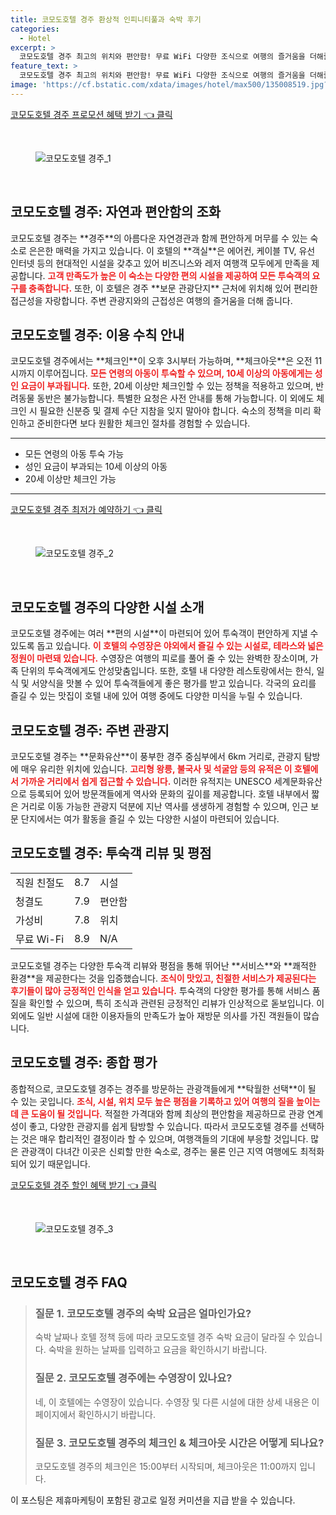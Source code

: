 ```yaml
---
title: 코모도호텔 경주 환상적 인피니티풀과 숙박 후기
categories:
  - Hotel
excerpt: >
  코모도호텔 경주 최고의 위치와 편안함! 무료 WiFi 다양한 조식으로 여행의 즐거움을 더해줄 최고의 선택. 만족스러운 시설과 친절한 서비스로 잊지 못할 휴식을 경험하세요. 지금 예약하세요!
feature_text: >
  코모도호텔 경주 최고의 위치와 편안함! 무료 WiFi 다양한 조식으로 여행의 즐거움을 더해줄 최고의 선택. 만족스러운 시설과 친절한 서비스로 잊지 못할 휴식을 경험하세요. 지금 예약하세요!
image: 'https://cf.bstatic.com/xdata/images/hotel/max500/135008519.jpg?k=0119ca825c72116aeb407f5f8cd0130c0e5b8dba9670839ce12b6e2145a1c81b&o=&hp=1'
---
```


<p><a class="modoo-button" href="https://tinyurl.com/228hvvqh" rel="nofollow noopener">코모도호텔 경주 프로모션 혜택 받기 👈 클릭</a></p><br/>
<figure class="image"><img alt="코모도호텔 경주_1" src="https://cf.bstatic.com/xdata/images/hotel/max1024x768/83970337.jpg?k=a866a49f9e883354c24a403388fdf8e37d213b78faee2d963a96619677c5f05f&amp;o=&amp;hp=1"/></figure><br/>

<h2 id="코모도호텔_경주_소개">코모도호텔 경주: 자연과 편안함의 조화</h2>
<p>코모도호텔 경주는 **경주**의 아름다운 자연경관과 함께 편안하게 머무를 수 있는 숙소로 은은한 매력을 가지고 있습니다. 이 호텔의 **객실**은 에어컨, 케이블 TV, 유선 인터넷 등의 현대적인 시설을 갖추고 있어 비즈니스와 레저 여행객 모두에게 만족을 제공합니다. <b><span style="color: #ee2323;">고객 만족도가 높은 이 숙소는 다양한 편의 시설을 제공하여 모든 투숙객의 요구를 충족합니다.</span></b> 또한, 이 호텔은 경주 **보문 관광단지** 근처에 위치해 있어 편리한 접근성을 자랑합니다. 주변 관광지와의 근접성은 여행의 즐거움을 더해 줍니다.</p>
<h2 id="코모도호텔_이용_수칙">코모도호텔 경주: 이용 수칙 안내</h2>
<p>코모도호텔 경주에서는 **체크인**이 오후 3시부터 가능하며, **체크아웃**은 오전 11시까지 이루어집니다. <b><span style="color: #ee2323;">모든 연령의 아동이 투숙할 수 있으며, 10세 이상의 아동에게는 성인 요금이 부과됩니다.</span></b> 또한, 20세 이상만 체크인할 수 있는 정책을 적용하고 있으며, 반려동물 동반은 불가능합니다. 특별한 요청은 사전 안내를 통해 가능합니다. 이 외에도 체크인 시 필요한 신분증 및 결제 수단 지참을 잊지 말아야 합니다. 숙소의 정책을 미리 확인하고 준비한다면 보다 원활한 체크인 절차를 경험할 수 있습니다.</p>
<hr/>
<ul>
<li>모든 연령의 아동 투숙 가능</li>
<li>성인 요금이 부과되는 10세 이상의 아동</li>
<li>20세 이상만 체크인 가능</li>
</ul>
<hr/>
<p><a class="modoo-button" href="https://tinyurl.com/228hvvqh" rel="nofollow noopener">코모도호텔 경주 최저가 예약하기 👈 클릭</a></p><br/>
<figure class="image"><img alt="코모도호텔 경주_2" src="https://cf.bstatic.com/xdata/images/hotel/max500/135008519.jpg?k=0119ca825c72116aeb407f5f8cd0130c0e5b8dba9670839ce12b6e2145a1c81b&amp;o=&amp;hp=1"/></figure><br/>
<h2 id="코모도호텔_시설_정보">코모도호텔 경주의 다양한 시설 소개</h2>
<p>코모도호텔 경주에는 여러 **편의 시설**이 마련되어 있어 투숙객이 편안하게 지낼 수 있도록 돕고 있습니다. <b><span style="color: #ee2323;">이 호텔의 수영장은 야외에서 즐길 수 있는 시설로, 테라스와 넓은 정원이 마련돼 있습니다.</span></b> 수영장은 여행의 피로를 풀어 줄 수 있는 완벽한 장소이며, 가족 단위의 투숙객에게도 안성맞춤입니다. 또한, 호텔 내 다양한 레스토랑에서는 한식, 일식 및 서양식을 맛볼 수 있어 투숙객들에게 좋은 평가를 받고 있습니다. 각국의 요리를 즐길 수 있는 맛집이 호텔 내에 있어 여행 중에도 다양한 미식을 누릴 수 있습니다.</p>
<h2 id="코모도호텔_주변_관광지">코모도호텔 경주: 주변 관광지</h2>
<p>코모도호텔 경주는 **문화유산**이 풍부한 경주 중심부에서 6km 거리로, 관광지 탐방에 매우 유리한 위치에 있습니다. <b><span style="color: #ee2323;">고리형 왕릉, 불국사 및 석굴암 등의 유적은 이 호텔에서 가까운 거리에서 쉽게 접근할 수 있습니다.</span></b> 이러한 유적지는 UNESCO 세계문화유산으로 등록되어 있어 방문객들에게 역사와 문화의 깊이를 제공합니다. 호텔 내부에서 짧은 거리로 이동 가능한 관광지 덕분에 지난 역사를 생생하게 경험할 수 있으며, 인근 보문 단지에서는 여가 활동을 즐길 수 있는 다양한 시설이 마련되어 있습니다.</p>
<h2 id="코모도호텔_고객_리뷰">코모도호텔 경주: 투숙객 리뷰 및 평점</h2>
<table>
<tr>
<td>직원 친절도</td>
<td>8.7</td>
<td>시설</td>
</tr>
<tr>
<td>청결도</td>
<td>7.9</td>
<td>편안함</td>
</tr>
<tr>
<td>가성비</td>
<td>7.8</td>
<td>위치</td>
</tr>
<tr>
<td>무료 Wi-Fi</td>
<td>8.9</td>
<td>N/A</td>
</tr>
</table>
<p>코모도호텔 경주는 다양한 투숙객 리뷰와 평점을 통해 뛰어난 **서비스**와 **쾌적한 환경**을 제공한다는 것을 입증했습니다. <b><span style="color: #ee2323;">조식이 맛있고, 친절한 서비스가 제공된다는 후기들이 많아 긍정적인 인식을 얻고 있습니다.</span></b> 투숙객의 다양한 평가를 통해 서비스 품질을 확인할 수 있으며, 특히 조식과 관련된 긍정적인 리뷰가 인상적으로 돋보입니다. 이 외에도 일반 시설에 대한 이용자들의 만족도가 높아 재방문 의사를 가진 객원들이 많습니다.</p>
<h2 id="코모도호텔_결론">코모도호텔 경주: 종합 평가</h2>
<p>종합적으로, 코모도호텔 경주는 경주를 방문하는 관광객들에게 **탁월한 선택**이 될 수 있는 곳입니다. <b><span style="color: #ee2323;">조식, 시설, 위치 모두 높은 평점을 기록하고 있어 여행의 질을 높이는 데 큰 도움이 될 것입니다.</span></b> 적절한 가격대와 함께 최상의 편안함을 제공하므로 관광 연계성이 좋고, 다양한 관광지를 쉽게 탐방할 수 있습니다. 따라서 코모도호텔 경주를 선택하는 것은 매우 합리적인 결정이라 할 수 있으며, 여행객들의 기대에 부응할 것입니다. 많은 관광객이 다녀간 이곳은 신뢰할 만한 숙소로, 경주는 물론 인근 지역 여행에도 최적화되어 있기 때문입니다.</p>

<p><a class="modoo-button" href="https://tinyurl.com/228hvvqh" rel="nofollow noopener">코모도호텔 경주 할인 혜택 받기 👈 클릭</a></p><br>

<figure class="image"><img src="https://cf.bstatic.com/xdata/images/hotel/max500/135007043.jpg?k=6c68943592f797c457fe390acf561831949873071a58afac7b34b6c8ff37f833&o=&hp=1" alt="코모도호텔 경주_3"></figure><br>
<h2 id="코모도호텔 경주_FAQ">코모도호텔 경주 FAQ</h2>
<div itemscope="" itemtype="https://schema.org/FAQPage"> 
<blockquote> 
<div itemscope="" itemprop="mainEntity" itemtype="https://schema.org/Question"> 
<h3 id="질문_1" itemprop="name">질문 1. 코모도호텔 경주의 숙박 요금은 얼마인가요?</h3> 
<div itemscope="" itemprop="acceptedAnswer" itemtype="https://schema.org/Answer"> 
<span itemprop="text"> 
<p>숙박 날짜나 호텔 정책 등에 따라 코모도호텔 경주 숙박 요금이 달라질 수 있습니다. 숙박을 원하는 날짜를 입력하고 요금을 확인하시기 바랍니다.</p> 
</span> 
</div> 
</div> 

<div itemscope="" itemprop="mainEntity" itemtype="https://schema.org/Question"> 
<h3 id="질문_2" itemprop="name">질문 2. 코모도호텔 경주에는 수영장이 있나요?</h3> 
<div itemscope="" itemprop="acceptedAnswer" itemtype="https://schema.org/Answer"> 
<span itemprop="text"> 
<p>네, 이 호텔에는 수영장이 있습니다. 수영장 및 다른 시설에 대한 상세 내용은 이 페이지에서 확인하시기 바랍니다.</p> 
</span> 
</div> 
</div> 

<div itemscope="" itemprop="mainEntity" itemtype="https://schema.org/Question"> 
<h3 id="질문_3" itemprop="name">질문 3. 코모도호텔 경주의 체크인 & 체크아웃 시간은 어떻게 되나요?</h3> 
<div itemscope="" itemprop="acceptedAnswer" itemtype="https://schema.org/Answer"> 
<span itemprop="text"> 
<p>코모도호텔 경주의 체크인은 15:00부터 시작되며, 체크아웃은 11:00까지 입니다.</p> 
</span> 
</div> 
</div> 
</blockquote> 
</div><p>이 포스팅은 제휴마케팅이 포함된 광고로 일정 커미션을 지급 받을 수 있습니다.</p>

